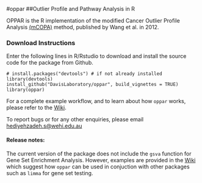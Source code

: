 #oppar
##Outlier Profile and Pathway Analysis in R

OPPAR is the R implementation of the modified Cancer Outlier Profile Analysis [(mCOPA)](http://jclinbioinformatics.biomedcentral.com/articles/10.1186/2043-9113-2-22) method, published by Wang et al. in 2012.


### Download Instructions

Enter the following lines in R/Rstudio to download and install the source code for the package from Github.
```{r}
# install.packages("devtools") # if not already installed
library(devtools)
install_github("DavisLaboratory/oppar", build_vignettes = TRUE)
library(oppar)
```


For a complete example workflow, and to learn about how `oppar` works, please refer to the [Wiki](https://github.com/DavisLaboratory/oppar/wiki).

To report bugs or for any other enquiries, please email hediyehzadeh.s@wehi.edu.au

#### Release notes:
The current version of the package does not include the `gsva` function for Gene Set Enrichment Analysis. However, examples are provided in the [Wiki](https://github.com/DavisLaboratory/oppar/wiki) which suggest how `oppar` can be used in conjuction with other packages such as `limma` for gene set testing.

